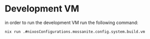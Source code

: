 # Development VM 

in order to run the development VM run the following command:

```bash
nix run .#nixosConfigurations.mossanite.config.system.build.vm
```


